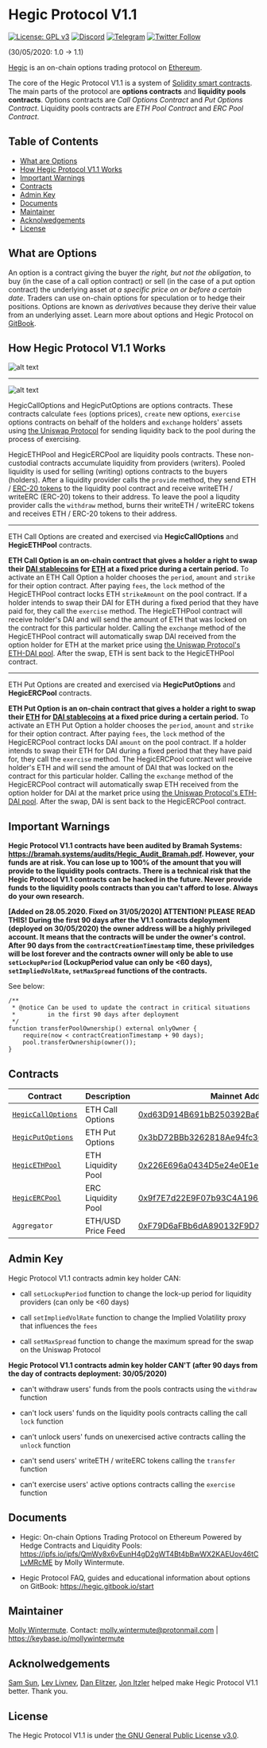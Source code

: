 # Hegic Protocol V1.1

[![License: GPL v3](https://img.shields.io/badge/License-GPLv3-blue.svg)](https://www.gnu.org/licenses/gpl-3.0) [![Discord](https://img.shields.io/discord/679629806043660298?color=768AD4&label=Discord&logo=discord&logoColor=768AD4)](https://discordapp.com/channels/679629806043660298/) [![Telegram](https://img.shields.io/badge/chat-on%20Telegram-9cf.svg)](https://t.me/HegicOptions) [![Twitter Follow](https://img.shields.io/twitter/follow/HegicOptions?style=social)](https://twitter.com/HegicOptions)

(30/05/2020: 1.0 → 1.1)

[Hegic](https://www.hegic.co) is an on-chain options trading protocol on [Ethereum](https://github.com/ethereum).

The core of the Hegic Protocol V1.1 is a system of [Solidity smart contracts](https://github.com/ethereum/solidity). The main parts of the protocol are **options contracts** and **liquidity pools contracts**. Options contracts are _Call Options Contract_ and _Put Options Contract_. Liquidity pools contracts are _ETH Pool Contract_ and _ERC Pool Contract_.

## Table of Contents

- [What are Options](#what-are-options)
- [How Hegic Protocol V1.1 Works](#how-hegic-protocol-v11-works)
- [Important Warnings](#important-warnings)
- [Contracts](#contracts)
- [Admin Key](#admin-key)
- [Documents](#documents)
- [Maintainer](#maintainer)
- [Acknolwedgements](#acknolwedgements)
- [License](#license)

## What are Options

An option is a contract giving the buyer _the right, but not the obligation_, to buy (in the case of a call option contract) or sell (in the case of a put option contract) the underlying asset _at a specific price on or before a certain date_. Traders can use on-chain options for speculation or to hedge their positions. Options are known as _derivatives_ because they derive their value from an underlying asset. Learn more about options and Hegic Protocol on [GitBook](https://hegic.gitbook.io/start/).

## How Hegic Protocol V1.1 Works

![alt text](https://i.imgur.com/m1Soox3.png) 

---

![alt text](https://i.imgur.com/Zwq9Gwx.png)

HegicCallOptions and HegicPutOptions are options contracts. These contracts calculate `fees` (options prices), `create` new options, `exercise` options contracts on behalf of the holders and `exchange` holders' assets using [the Uniswap Protocol](https://github.com/Uniswap) for sending liquidity back to the pool during the process of exercising.

HegicETHPool and HegicERCPool are liquidity pools contracts. These non-custodial contracts accumulate liquidity from providers (writers). Pooled liquidity is used for selling (writing) options contracts to the buyers (holders). After a liquidity provider calls the `provide` method, they send ETH / [ERC-20 tokens](https://eips.ethereum.org/EIPS/eip-20) to the liquidity pool contract and receive writeETH / writeERC (ERC-20) tokens to their address. To leave the pool a liqudity provider calls the `withdraw` method, burns their writeETH / writeERC tokens and receives ETH / ERC-20 tokens to their address.

---

ETH Call Options are created and exercised via **HegicCallOptions** and **HegicETHPool** contracts.

**ETH Call Option is an on-chain contract that gives a holder a right to swap their [DAI stablecoins](https://github.com/makerdao/dss) for [ETH](https://ethereum.org/eth/) at a fixed price during a certain period.** To activate an ETH Call Option a holder chooses the `period`, `amount` and `strike` for their option contract. After paying `fees`, the `lock` method of the HegicETHPool contract locks ETH `strikeAmount` on the pool contract. If a holder intends to swap their DAI for ETH during a fixed period that they have paid for, they call the `exercise` method. The HegicETHPool contract will receive holder's DAI and will send the amount of ETH that was locked on the contract for this particular holder. Calling the `exchange` method of the HegicETHPool contract will automatically swap DAI received from the option holder for ETH at the market price using [the Uniswap Protocol's ETH-DAI pool](https://uniswap.info/token/0x6b175474e89094c44da98b954eedeac495271d0f). After the swap, ETH is sent back to the HegicETHPool contract.

---

ETH Put Options are created and exercised via **HegicPutOptions** and **HegicERCPool** contracts.

**ETH Put Option is an on-chain contract that gives a holder a right to swap their [ETH](https://ethereum.org/eth/) for [DAI stablecoins](https://github.com/makerdao/dss) at a fixed price during a certain period.** To activate an ETH Put Option a holder chooses the `period`, `amount` and `strike` for their option contract. After paying `fees`, the `lock` method of the HegicERCPool contract locks DAI `amount` on the pool contract. If a holder intends to swap their ETH for DAI during a fixed period that they have paid for, they call the `exercise` method. The HegicERCPool contract will receive holder's ETH and will send the amount of DAI that was locked on the contract for this particular holder. Calling the `exchange` method of the HegicERCPool contract will automatically swap ETH received from the option holder for DAI at the market price using [the Uniswap Protocol's ETH-DAI pool](https://uniswap.info/token/0x6b175474e89094c44da98b954eedeac495271d0f). After the swap, DAI is sent back to the HegicERCPool contract.

## Important Warnings

**Hegic Protocol V1.1 contracts have been audited by Bramah Systems: https://bramah.systems/audits/Hegic_Audit_Bramah.pdf. However, your funds are at risk. You can lose up to 100% of the amount that you will provide to the liquidity pools contracts. There is a technical risk that the Hegic Protocol V1.1 contracts can be hacked in the future. Never provide funds to the liquidity pools contracts than you can't afford to lose. Always do your own research.**

**[Added on 28.05.2020. Fixed on 31/05/2020] ATTENTION! PLEASE READ THIS! During the first 90 days after the V1.1 contracts deployment (deployed on 30/05/2020) the owner address will be a highly privileged account. It means that the contracts will be under the owner's control. After 90 days from the `contractCreationTimestamp` time, these priviledges will be lost forever and the contracts owner will only be able to use `setLockupPeriod` (LockupPeriod value can only be <60 days), `setImpliedVolRate`, `setMaxSpread` functions of the contracts.**

See below: 

    /**
     * @notice Can be used to update the contract in critical situations
     *         in the first 90 days after deployment
     */
    function transferPoolOwnership() external onlyOwner {
        require(now < contractCreationTimestamp + 90 days);
        pool.transferOwnership(owner());
    }

## Contracts

| Contract                                                                                               | Description        | Mainnet Address                                                                                                       |
| ------------------------------------------------------------------------------------------------------ | ------------------ | --------------------------------------------------------------------------------------------------------------------- |
| [`HegicCallOptions`](https://github.com/hegic/contracts-v1/blob/master/contracts/HegicCallOptions.sol) | ETH Call Options   | [0xd63D914B691bB250392Ba68f291a94939fe2dC53](https://etherscan.io/address/0xd63D914B691bB250392Ba68f291a94939fe2dC53) |
| [`HegicPutOptions`](https://github.com/hegic/contracts-v1/blob/master/contracts/HegicPutOptions.sol)   | ETH Put Options    | [0x3bD72BBb3262818Ae94fc30De674213961cf2a26](https://etherscan.io/address/0x3bD72BBb3262818Ae94fc30De674213961cf2a26) |
| [`HegicETHPool`](https://github.com/hegic/contracts-v1/blob/master/contracts/HegicETHPool.sol)         | ETH Liquidity Pool | [0x226E696a0434D5e24e0E1e432FF8cd01d7A1e282](https://etherscan.io/address/0x226E696a0434D5e24e0E1e432FF8cd01d7A1e282) |
| [`HegicERCPool`](https://github.com/hegic/contracts-v1/blob/master/contracts/HegicERCPool.sol)         | ERC Liquidity Pool | [0x9f7E7d22E9F07b93C4A1961d1425a320322BB0ae](https://etherscan.io/address/0x9f7E7d22E9F07b93C4A1961d1425a320322BB0ae) |
| `Aggregator`                                                                                           | ETH/USD Price Feed | [0xF79D6aFBb6dA890132F9D7c355e3015f15F3406F](https://etherscan.io/address/0xF79D6aFBb6dA890132F9D7c355e3015f15F3406F) |

## Admin Key

Hegic Protocol V1.1 contracts admin key holder CAN:

- call `setLockupPeriod` function to change the lock-up period for liquidity providers (can only be <60 days)

- call `setImpliedVolRate` function to change the Implied Volatility proxy that influences the `fees`

- call `setMaxSpread` function to change the maximum spread for the swap on the Uniswap Protocol

**Hegic Protocol V1.1 contracts admin key holder CAN'T (after 90 days from the day of contracts deployment: 30/05/2020)**

- can't withdraw users' funds from the pools contracts using the `withdraw` function

- can't lock users' funds on the liquidity pools contracts calling the call `lock` function

- can't unlock users' funds on unexercised active contracts calling the `unlock` function

- can't send users' writeETH / writeERC tokens calling the `transfer` function

- can't exercise users' active options contracts calling the `exercise` function

## Documents

- Hegic: On-chain Options Trading Protocol on Ethereum Powered by Hedge Contracts and Liquidity Pools: https://ipfs.io/ipfs/QmWy8x6vEunH4gD2gWT4Bt4bBwWX2KAEUov46tCLvMRcME by Molly Wintermute.

- Hegic Protocol FAQ, guides and educational information about options on GitBook: https://hegic.gitbook.io/start

## Maintainer

[Molly Wintermute](https://github.com/0mllwntrmt3). Contact: molly.wintermute@protonmail.com | https://keybase.io/mollywintermute

## Acknolwedgements

[Sam Sun](https://github.com/samczsun), [Lev Livnev](https://github.com/livnev), [Dan Elitzer](https://github.com/delitzer), [Jon Itzler](https://github.com/itzler) helped make Hegic Protocol V1.1 better. Thank you.

## License

The Hegic Protocol V1.1 is under [the GNU General Public License v3.0](https://www.gnu.org/licenses/gpl-3.0).
